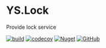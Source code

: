 # YS.Lock
Provide lock service


[![build](https://github.com/yscorecore/ys.lock/workflows/build/badge.svg)](https://github.com/yscorecore/ys.lock/actions?query=workflow%3Abuild) [![codecov](https://codecov.io/gh/yscorecore/ys.lock/branch/master/graph/badge.svg)](https://codecov.io/gh/yscorecore/ys.lock) [![Nuget](https://img.shields.io/nuget/v/YS.Lock.Core)](https://nuget.org/packages/YS.Lock.Core/) [![GitHub](https://img.shields.io/github/license/yscorecore/ys.lock)](https://github.com/yscorecore/ys.lock/blob/master/LICENSE)